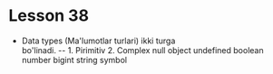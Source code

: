 #                    Lesson 38

 - Data types (Ma'lumotlar turlari) ikki turga  
   bo'linadi.
    -- 1. Pirimitiv    2. Complex
          null            object
          undefined
          boolean
          number
          bigint
          string
          symbol
          
   
       